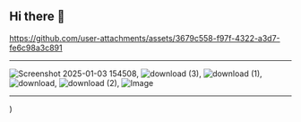 ## Hi there 👋

https://github.com/user-attachments/assets/3679c558-f97f-4322-a3d7-fe6c98a3c891

---


![Screenshot 2025-01-03 154508](https://github.com/user-attachments/assets/8e99be9d-c5a6-4cca-9413-b965e009d60f),
![download (3)](https://github.com/user-attachments/assets/7db29a03-dd84-4a4f-ae4d-16c3be2c7594), 
![download (1)](https://github.com/user-attachments/assets/e9867680-5283-4a95-b7df-dc43705890bd),
![download](https://github.com/user-attachments/assets/2ca228f4-0380-4672-a12e-29f458bb0b05),
![download (2)](https://github.com/user-attachments/assets/69878985-e145-44f3-971d-25b495ad4132),
![Image](https://github.com/user-attachments/assets/c1285e4a-af9d-4d8e-a07f-f4a59bd0d580)


---
)


